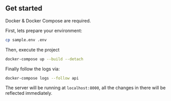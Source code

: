 ## Get started

Docker & Docker Compose are required.

First, lets prepare your environment:

```sh
cp sample.env .env
```

Then, execute the project

```sh
docker-compose up --build --detach
```

Finally follow the logs via:

```sh
docker-compose logs --follow api
```

The server will be running at `localhost:8000`, all the changes in there will be reflected immediately.
